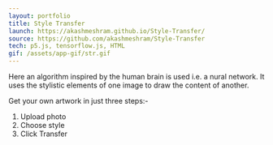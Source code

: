 ```yaml
---
layout: portfolio
title: Style Transfer
launch: https://akashmeshram.github.io/Style-Transfer/
source: https://github.com/akashmeshram/Style-Transfer
tech: p5.js, tensorflow.js, HTML
gif: /assets/app-gif/str.gif
---
```


Here an algorithm inspired by the human brain is used i.e. a nural network. It uses the stylistic elements of one image to draw the content of another. 

Get your own artwork in just three steps:- &nbsp;
1) Upload photo &nbsp;
2) Choose style &nbsp;
3) Click Transfer &nbsp;
